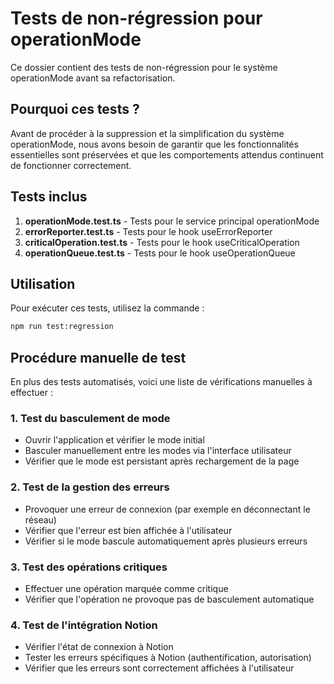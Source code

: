
# Tests de non-régression pour operationMode

Ce dossier contient des tests de non-régression pour le système operationMode avant sa refactorisation.

## Pourquoi ces tests ?

Avant de procéder à la suppression et la simplification du système operationMode, nous avons
besoin de garantir que les fonctionnalités essentielles sont préservées et que les comportements
attendus continuent de fonctionner correctement.

## Tests inclus

1. **operationMode.test.ts** - Tests pour le service principal operationMode
2. **errorReporter.test.ts** - Tests pour le hook useErrorReporter
3. **criticalOperation.test.ts** - Tests pour le hook useCriticalOperation
4. **operationQueue.test.ts** - Tests pour le hook useOperationQueue

## Utilisation

Pour exécuter ces tests, utilisez la commande :

```bash
npm run test:regression
```

## Procédure manuelle de test

En plus des tests automatisés, voici une liste de vérifications manuelles à effectuer :

### 1. Test du basculement de mode

- Ouvrir l'application et vérifier le mode initial
- Basculer manuellement entre les modes via l'interface utilisateur
- Vérifier que le mode est persistant après rechargement de la page

### 2. Test de la gestion des erreurs

- Provoquer une erreur de connexion (par exemple en déconnectant le réseau)
- Vérifier que l'erreur est bien affichée à l'utilisateur
- Vérifier si le mode bascule automatiquement après plusieurs erreurs

### 3. Test des opérations critiques

- Effectuer une opération marquée comme critique
- Vérifier que l'opération ne provoque pas de basculement automatique

### 4. Test de l'intégration Notion

- Vérifier l'état de connexion à Notion
- Tester les erreurs spécifiques à Notion (authentification, autorisation)
- Vérifier que les erreurs sont correctement affichées à l'utilisateur
